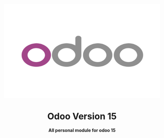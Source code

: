 <div align="center">
    <img src="logo.png"  alt="Odoo 15" height="300px" width="500px">
    <h1>Odoo Version 15</h1>
    <strong>All personal module for odoo 15</strong>
</div>

<br/> 
